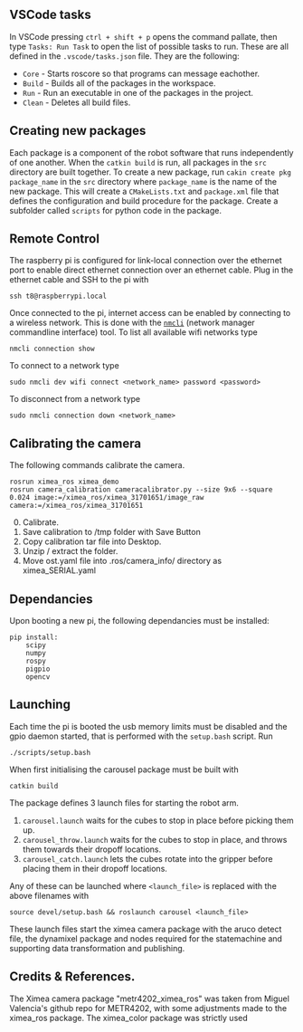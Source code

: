 ## VSCode tasks

In VSCode pressing `ctrl + shift + p` opens the command pallate, then type `Tasks: Run Task` to open the list of possible tasks to run. These are all defined in the `.vscode/tasks.json` file. They are the following:
- `Core` - Starts roscore so that programs can message eachother.
- `Build` - Builds all of the packages in the workspace.
- `Run` - Run an executable in one of the packages in the project.
- `Clean` - Deletes all build files.

## Creating new packages

Each package is a component of the robot software that runs independently of one another. When the `catkin build` is run, all packages in the `src` directory are built together. To create a new package, run `cakin create pkg package_name` in the `src` directory where `package_name` is the name of the new package. This will create a `CMakeLists.txt` and `package.xml` file that defines the configuration and build procedure for the package. Create a subfolder called `scripts` for python code in the package.

## Remote Control

The raspberry pi is configured for link-local connection over the ethernet port to enable direct ethernet connection over an ethernet cable. Plug in the ethernet cable and SSH to the pi with

    ssh t8@raspberrypi.local
    
Once connected to the pi, internet access can be enabled by connecting to a wireless network. This is done with the [`nmcli`](https://networkmanager.dev/docs/api/latest/nmcli.html) (network manager commandline interface) tool. To list all available wifi networks type

    nmcli connection show

To connect to a network type

    sudo nmcli dev wifi connect <network_name> password <password>

To disconnect from a network type

    sudo nmcli connection down <network_name>

## Calibrating the camera

The following commands calibrate the camera.

    rosrun ximea_ros ximea_demo
    rosrun camera_calibration cameracalibrator.py --size 9x6 --square 0.024 image:=/ximea_ros/ximea_31701651/image_raw camera:=/ximea_ros/ximea_31701651

0. Calibrate.
1. Save calibration to /tmp folder with Save Button
2. Copy calibration tar file into Desktop.
3. Unzip / extract the folder.
4. Move ost.yaml file into .ros/camera_info/ directory as ximea_SERIAL.yaml

## Dependancies

Upon booting a new pi, the following dependancies must be installed:

    pip install:
        scipy
        numpy
        rospy
        pigpio
        opencv
        

## Launching
Each time the pi is booted the usb memory limits must be disabled and the
gpio daemon started, that is performed with the `setup.bash` script. Run

    ./scripts/setup.bash

When first initialising the carousel package must be built with

    catkin build

The package defines 3 launch files for starting the robot arm.
1. `carousel.launch` waits for the cubes to stop in place before picking them up.
2. `carousel_throw.launch` waits for the cubes to stop in place, and throws them towards their dropoff locations.
3. `carousel_catch.launch` lets the cubes rotate into the gripper before placing them in their dropoff locations.

Any of these can be launched where `<launch_file>` is replaced with the above
filenames with

    source devel/setup.bash && roslaunch carousel <launch_file>

These launch files start the ximea camera package with the aruco detect file,
the dynamixel package and nodes required for the statemachine and supporting
data transformation and publishing.

## Credits & References.
The Ximea camera package "metr4202_ximea_ros" was taken from Miguel Valencia's github repo for METR4202, with
some adjustments made to the ximea_ros package. The ximea_color package was strictly used 